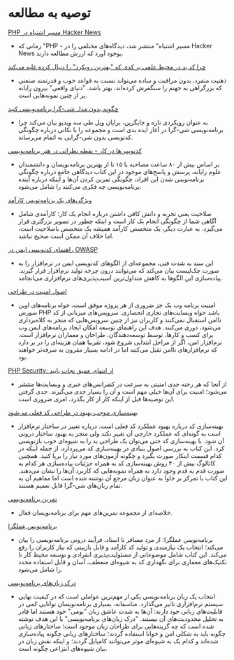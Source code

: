 # توصیه به مطالعه #

[PHP مسیر اشتباه در Hacker News](https://news.ycombinator.com/item?id=12318615)

* زمانی که "PHP - مسیر اشتباه" منتشر شد، دیدگاه‌های مختلفی را در Hacker News بوجود آورد که ارزش مطالعه دارند.

[چرا کد بد در محیط علمی بر کدی که "بهترین رویکرد" را دنبال کرده غلبه می‌کند](https://news.ycombinator.com/item?id=12377385)

* ذهنیت منفرد، بدون مراقبت و ساده می‌تواند نسبت به قواعد خوب و قدرتمند صنعتی که بزرگراهی به جهنم را سنگفرش کرده‌اند، بهتر باشد. "دنیای واقعی" بیرون رایانه پر از چنین نمونه‌هایی است.

[چگونه بدون مدل شی-گرا برنامه‌نویسی کنید](https://medium.com/@brianwill/how-to-program-without-oop-74a46e0e47a3#.squpnjz4n)

* به عنوان رویکردی تازه و جایگزین، برایان ویل طی سه ویدیو بیان می‌کند چرا برنامه‌نویسی شی-گرا در آغاز ایده بدی است و مجموعه را با نکاتی درباره چگونگی کدنویسی بدون شی-گرایی به اتمام می‌رساند.

[کدنویس‌ها در کار - نقطه نظراتی در هنر برنامه‌نویسی](http://codersatwork.com/)

* بر اساس بیش از ۸۰ ساعت مصاحبه با ۱۵ تا از بهترین برنامه‌نویسان و دانشمندان علوم رایانه، پرسش و پاسخ‌های موجود در این کتاب دیدگاهی جامع درباره چگونگی برنامه‌نویس شدن این افراد، چگونگی تمرین کردن آن‌ها و اینکه درباره آینده برنامه‌نویسی چه فکری می‌کنند را شامل می‌شود.

[ویژگی‌های یک برنامه‌نویس کارآمد](https://www.oreilly.com/ideas/the-traits-of-a-proficient-programmer)

* صلاحیت یعنی تجربه و دانش کافی داشتن درباره انجام یک کار؛ کارآمدی شامل آگاهی شما از چگونگی انجام یک کار است و اینکه چطور در تصویر بزرگتری قرار می‌گیرد. به عبارت دیگر، یک متخصص کارآمد همیشه یک متخصص باصلاحیت است، اما خلاف آن ممکن است صحیح نباشد.

[راهنمای کدنویسی ایمن در OWASP](https://www.owasp.org/images/0/08/OWASP_SCP_Quick_Reference_Guide_v2.pdf)

* این سند به شدت فنی، مجموعه‌ای از الگوهای کدنویسی ایمن در نرم‌افزار را به صورت چک‌لیست بیان می‌کند که می‌توانند درون چرخه تولید نرم‌افزار قرار گیرند. پیاده‌سازی این الگوها به کاهش متداول‌ترین آسیب‌پذیری‌های نرم‌افزاری می‌انجامد.

[اصول امنیت در طراحی](https://www.owasp.org/index.php/Security_by_Design_Principles)

* امنیت برنامه وب یک جز ضروری از هر پروژه موفق است، خواه برنامه‌های اوپن سورس PHP باشد خواه وبسایت‌های تجاری انحصاری. سرویس‌های میزبانی از کد ناامن استقبال نمی‌کنند و کاربران نیز از چنین سرویس‌هایی که منجر به کلاه‌برداری می‌شود، دوری می‌کنند. هدف این راهنمای توسعه امکان ایجاد برنامه‌های ایمن وب برای کسب و کارها، توسط توسعه‌دهندگان، طراحان و معماران نرم‌افزار است. نرم‌افزار امن، اگر از مراحل ابتدایی شروع شود، تقریبا همان هزینه‌ای را در بر دارد که نرم‌افزارهای ناامن تقبل می‌کنند اما در ادامه بسیار مقرون به صرفه‌تر خواهند بود.

[PHP Security: از انتهای عمیق نجات یابید](http://phpsecurity.readthedocs.io/en/latest/)

* از آنجا که هر رخنه جدی امنیتی به سرعت در کنفرانس‌های خبری و وبسایت‌ها منتشر می‌شود؛ امنیت برای آن‌ها خیلی مهم است و آن را بسیار جدی می‌گیرند. جدی گرفتن این توصیه‌ها قبل از اینکه کار از کار بگذرد، امری ضروری است.

[بهینه‌سازی موجب بهبود در طراحی کد فعلی می‌شود](https://openlibrary.org/books/OL7407595M/Refactoring)

* بهینه‌سازی کد درباره بهبود عملکرد کد فعلی است. درباره تغییر در ساختار نرم‌افزار است به گونه‌ای که عملکرد خارجی آن تغییر نکند ولی منجر به بهبود ساختار درونی آن شود. با بهینه‌سازی کد حتی می‌توان یک طراحی بد را به شیوه‌ای خوب بازنویسی کرد. این کتاب به بررسی اصول بنیادی در بهینه‌سازی کد می‌پردازد، از جمله اینکه در کدام قسمت اینکار صورت بگیرد و چگونه آزمون‌های مورد نیاز را برپا کنید. همچنین کاتالوگ بیش از ۴۰ روش بهینه‌سازی کد به همراه جزئیات پیاده‌سازی هر کدام به صورت قدم به قدم وجود دارد به همراه نمونه‌هایی که کاربرد آن‌ها را نشان می‌دهند. این کتاب با تمرکز بر جاوا به عنوان زبان مرجع آن نوشته شده است اما مفاهیم آن به تمام زبان‌های شی-گرا قابل تعمیم هستند.

[تمرین برنامه‌نویسی](https://openlibrary.org/works/OL15333872W/The_Practice_of_Programming_%28Addison-Wesley_Professional_Computing_Series%29)

 * خلاصه‌ای از مجموعه تمرین‌های مهم برای برنامه‌نویسان فعال.

[برنامه‌نویس عملگرا](https://openlibrary.org/works/OL5748544W/The_pragmatic_programmer)

* برنامه‌نویس عملگرا: از مرد مسافر تا استاد، فرآیند درونی برنامه‌نویسی را بیان می‌کند؛ انتخاب یک نیازمندی و تولید کد کارآمد و قابل بازبینی که نیاز کاربران را رفع می‌کند. این کتاب شامل موضوعاتی از مسئولیت‌پذیری انفرادی و توسعه محیط کار تا تکنیک‌های معماری برای نگهداری کد به شیوه‌ای منعطف، آسان و قابل استفاده مجدد را شامل می‌شود.

[درک زبان‌های برنامه‌نویسی](https://openlibrary.org/works/OL1875800W/Understanding_programming_languages)

* انتخاب یک زبان برنامه‌نویسی یکی از مهم‌ترین عواملی است که در کیفیت نهایی سیستم نرم‌افزاری تاثیر می‌گذارد. متاسفانه، بسیاری برنامه‌نویسان توانایی کمی در قابلیت‌های زبانی خود دارند: آن‌ها به شدت عاشق زبان "بومی" خود هستند اما قادر به تحلیل محدودیت‌های آن نیستند. "درک زبان‌های برنامه‌نویسی" با این هدف نوشته شده است که چه گزینه‌هایی برای طراحان زبان موجود است؛ ساختارهای زبانی چگونه باید به شکلی امن و خوانا استفاده گردند؛ ساختارهای زبانی چگونه پیاده‌سازی شده‌اند و کدام یک به شیوه‌ای موثر می‌توانند کامپایل گردند؛ و اینکه نقش زبان در بیان شیوه‌های انتزاعی چگونه است.
